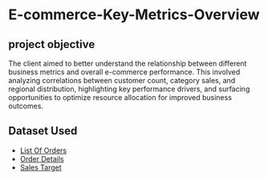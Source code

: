 # E-commerce-Key-Metrics-Overview

## project objective
The client aimed to better understand the relationship between different business metrics and overall e-commerce performance. This involved analyzing correlations between customer count, category sales, and regional distribution, highlighting key performance drivers, and surfacing opportunities to optimize resource allocation for improved business outcomes.

## Dataset Used
- [List Of Orders](https://github.com/LeviAdamMiller/E-commerce-Key-Metrics-Overview/blob/main/List%20of%20Orders.xlsx)   
- [Order Details](https://github.com/LeviAdamMiller/E-commerce-Key-Metrics-Overview/blob/main/Order%20Details.xlsx)   
- [Sales Target](https://github.com/LeviAdamMiller/E-commerce-Key-Metrics-Overview/blob/main/Sales%20target.xlsx)
